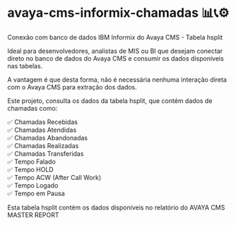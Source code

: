 # avaya-cms-informix-chamadas 📊📞⚙
Conexão com banco de dados IBM Informix do Avaya CMS - Tabela hsplit

Ideal para desenvolvedores, analistas de MIS ou BI que desejam conectar direto no banco de dados do Avaya CMS e consumir os dados disponíveis nas tabelas.

A vantagem é que desta forma, não é necessária nenhuma interação direta com o Avaya CMS para extração dos dados.

Este projeto, consulta os dados da tabela hsplit, que contém dados de chamadas como:

✅ Chamadas Recebidas <br>
✅ Chamadas Atendidas <br>
✅ Chamadas Abandonadas <br>
✅ Chamadas Realizadas <br>
✅ Chamadas Transferidas <br>
✅ Tempo Falado <br>
✅ Tempo HOLD <br>
✅ Tempo ACW (After Call Work) <br>
✅ Tempo Logado <br>
✅ Tempo em Pausa <br>

Esta tabela hsplit contém os dados disponíveis no relatório do AVAYA CMS MASTER REPORT


